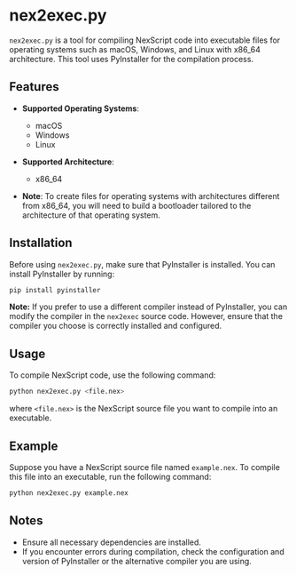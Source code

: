 # nex2exec.py

`nex2exec.py` is a tool for compiling NexScript code into executable files for operating systems such as macOS, Windows, and Linux with x86_64 architecture. This tool uses PyInstaller for the compilation process.

## Features

- **Supported Operating Systems**:
  - macOS
  - Windows
  - Linux

- **Supported Architecture**:
  - x86_64
- **Note**: To create files for operating          systems with architectures different from x86_64, you will need to build a bootloader tailored to the architecture of that operating system.

## Installation

Before using `nex2exec.py`, make sure that PyInstaller is installed. You can install PyInstaller by running:

```bash
pip install pyinstaller
```

**Note:** If you prefer to use a different compiler instead of PyInstaller, you can modify the compiler in the `nex2exec` source code. However, ensure that the compiler you choose is correctly installed and configured.

## Usage

To compile NexScript code, use the following command:

```bash
python nex2exec.py <file.nex>
```

where `<file.nex>` is the NexScript source file you want to compile into an executable.

## Example

Suppose you have a NexScript source file named `example.nex`. To compile this file into an executable, run the following command:

```bash
python nex2exec.py example.nex
```

## Notes

- Ensure all necessary dependencies are installed.
- If you encounter errors during compilation, check the configuration and version of PyInstaller or the alternative compiler you are using.

